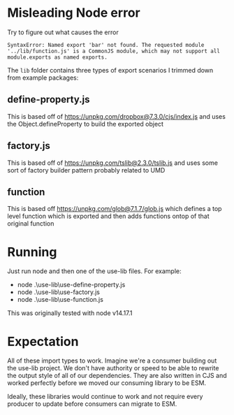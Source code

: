 # Misleading Node error

Try to figure out what causes the error

```
SyntaxError: Named export 'bar' not found. The requested module '../lib/function.js' is a CommonJS module, which may not support all module.exports as named exports.
```

The `lib` folder contains three types of export scenarios I trimmed down from example packages:

## define-property.js

This is based off of https://unpkg.com/dropbox@7.3.0/cjs/index.js and uses the Object.defineProperty to build the exported object

## factory.js

This is based off of https://unpkg.com/tslib@2.3.0/tslib.js and uses some sort of factory builder pattern probably related to UMD

## function

This is based off https://unpkg.com/glob@7.1.7/glob.js which defines a top level function which is exported and then adds functions ontop of that original function

# Running

Just run node and then one of the use-lib files. For example:

- node .\use-lib\use-define-property.js
- node .\use-lib\use-factory.js
- node .\use-lib\use-function.js

This was originally tested with node v14.17.1

# Expectation

All of these import types to work. Imagine we're a consumer building out the use-lib project. We don't have authority or speed to be able to rewrite the output style of all of our dependencies. They are also written in CJS and worked perfectly before we moved our consuming library to be ESM.

Ideally, these libraries would continue to work and not require every producer to update before consumers can migrate to ESM.
